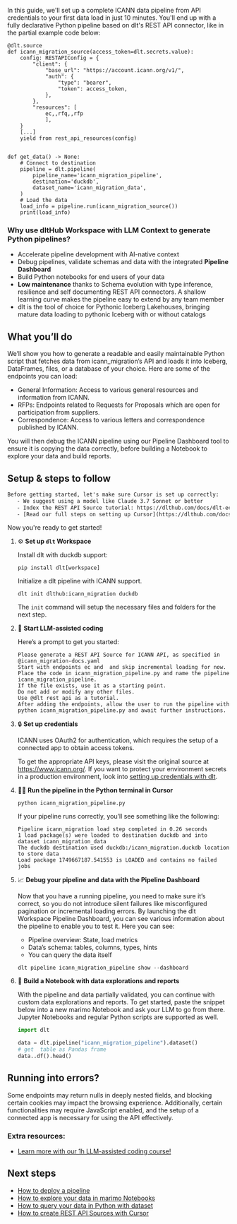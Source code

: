 In this guide, we'll set up a complete ICANN data pipeline from API credentials to your first data load in just 10 minutes. You'll end up with a fully declarative Python pipeline based on dlt's REST API connector, like in the partial example code below:

```python-outcome
@dlt.source
def icann_migration_source(access_token=dlt.secrets.value):
    config: RESTAPIConfig = {
        "client": {
            "base_url": "https://account.icann.org/v1/",
            "auth": {
                "type": "bearer",
                "token": access_token,
            },
        },
        "resources": [
            ec,,rfq,,rfp
            ],
    }
    [...]
    yield from rest_api_resources(config)


def get_data() -> None:
    # Connect to destination
    pipeline = dlt.pipeline(
        pipeline_name='icann_migration_pipeline',
        destination='duckdb',
        dataset_name='icann_migration_data', 
    )
    # Load the data
    load_info = pipeline.run(icann_migration_source())
    print(load_info) 
```

### Why use dltHub Workspace with LLM Context to generate Python pipelines?

- Accelerate pipeline development with AI-native context
- Debug pipelines, validate schemas and data with the integrated **Pipeline Dashboard**
- Build Python notebooks for end users of your data
- **Low maintenance** thanks to Schema evolution with type inference, resilience and self documenting REST API connectors. A shallow learning curve makes the pipeline easy to extend by any team member
- dlt is the tool of choice for Pythonic Iceberg Lakehouses, bringing mature data loading to pythonic Iceberg with or without catalogs

## What you’ll do

We’ll show you how to generate a readable and easily maintainable Python script that fetches data from icann_migration’s API and loads it into Iceberg, DataFrames, files, or a database of your choice. Here are some of the endpoints you can load:

- General Information: Access to various general resources and information from ICANN.
- RFPs: Endpoints related to Requests for Proposals which are open for participation from suppliers.
- Correspondence: Access to various letters and correspondence published by ICANN.

You will then debug the ICANN pipeline using our Pipeline Dashboard tool to ensure it is copying the data correctly, before building a Notebook to explore your data and build reports.

## Setup & steps to follow

```default
Before getting started, let's make sure Cursor is set up correctly:
   - We suggest using a model like Claude 3.7 Sonnet or better
   - Index the REST API Source tutorial: https://dlthub.com/docs/dlt-ecosystem/verified-sources/rest_api/ and add it to context as **@dlt rest api**
   - [Read our full steps on setting up Cursor](https://dlthub.com/docs/dlt-ecosystem/llm-tooling/cursor-restapi#23-configuring-cursor-with-documentation)
```

Now you're ready to get started!

1. ⚙️ **Set up `dlt` Workspace**
    
    Install dlt with duckdb support:
    ```shell
    pip install dlt[workspace]
    ```

    Initialize a dlt pipeline with ICANN support.
    ```shell
    dlt init dlthub:icann_migration duckdb
    ```

    The `init` command will setup the necessary files and folders for the next step.
    
2. 🤠 **Start LLM-assisted coding**
    
    Here’s a prompt to get you started:
    
    ```prompt
    Please generate a REST API Source for ICANN API, as specified in @icann_migration-docs.yaml 
    Start with endpoints ec and  and skip incremental loading for now. 
    Place the code in icann_migration_pipeline.py and name the pipeline icann_migration_pipeline. 
    If the file exists, use it as a starting point. 
    Do not add or modify any other files. 
    Use @dlt rest api as a tutorial. 
    After adding the endpoints, allow the user to run the pipeline with python icann_migration_pipeline.py and await further instructions.
    ```

    
3. 🔒 **Set up credentials** 
    
    ICANN uses OAuth2 for authentication, which requires the setup of a connected app to obtain access tokens.
    
    To get the appropriate API keys, please visit the original source at https://www.icann.org/.
    If you want to protect your environment secrets in a production environment, look into [setting up credentials with dlt](https://dlthub.com/docs/walkthroughs/add_credentials).
    
4. 🏃‍♀️ **Run the pipeline in the Python terminal in Cursor**
    
    ```shell
    python icann_migration_pipeline.py
    ```
    
    If your pipeline runs correctly, you’ll see something like the following:
    
    ```shell
    Pipeline icann_migration load step completed in 0.26 seconds
    1 load package(s) were loaded to destination duckdb and into dataset icann_migration_data
    The duckdb destination used duckdb:/icann_migration.duckdb location to store data
    Load package 1749667187.541553 is LOADED and contains no failed jobs
    ```
    
5. 📈 **Debug your pipeline and data with the Pipeline Dashboard**

    Now that you have a running pipeline, you need to make sure it’s correct, so you do not introduce silent failures like misconfigured pagination or incremental loading errors. By launching the dlt Workspace Pipeline Dashboard, you can see various information about the pipeline to enable you to test it. Here you can see:
    - Pipeline overview: State, load metrics
    - Data’s schema: tables, columns, types, hints
    - You can query the data itself
    
    ```shell
    dlt pipeline icann_migration_pipeline show --dashboard
    ```
    
6. 🐍 **Build a Notebook with data explorations and reports**

    With the pipeline and data partially validated, you can continue with custom data explorations and reports. To get started, paste the snippet below into a new marimo Notebook and ask your LLM to go from there. Jupyter Notebooks and regular Python scripts are supported as well.

    
    ```python
    import dlt

   data = dlt.pipeline("icann_migration_pipeline").dataset()
   # get  table as Pandas frame
   data..df().head()
    ```

## Running into errors?

Some endpoints may return nulls in deeply nested fields, and blocking certain cookies may impact the browsing experience. Additionally, certain functionalities may require JavaScript enabled, and the setup of a connected app is necessary for using the API effectively.

### Extra resources:

- [Learn more with our 1h LLM-assisted coding course!](https://www.youtube.com/watch?v=GGid70rnJuM)

## Next steps

- [How to deploy a pipeline](https://dlthub.com/docs/walkthroughs/deploy-a-pipeline)
- [How to explore your data in marimo Notebooks](https://dlthub.com/docs/general-usage/dataset-access/marimo)
- [How to query your data in Python with dataset](https://dlthub.com/docs/general-usage/dataset-access/dataset)
- [How to create REST API Sources with Cursor](https://dlthub.com/docs/dlt-ecosystem/llm-tooling/cursor-restapi)